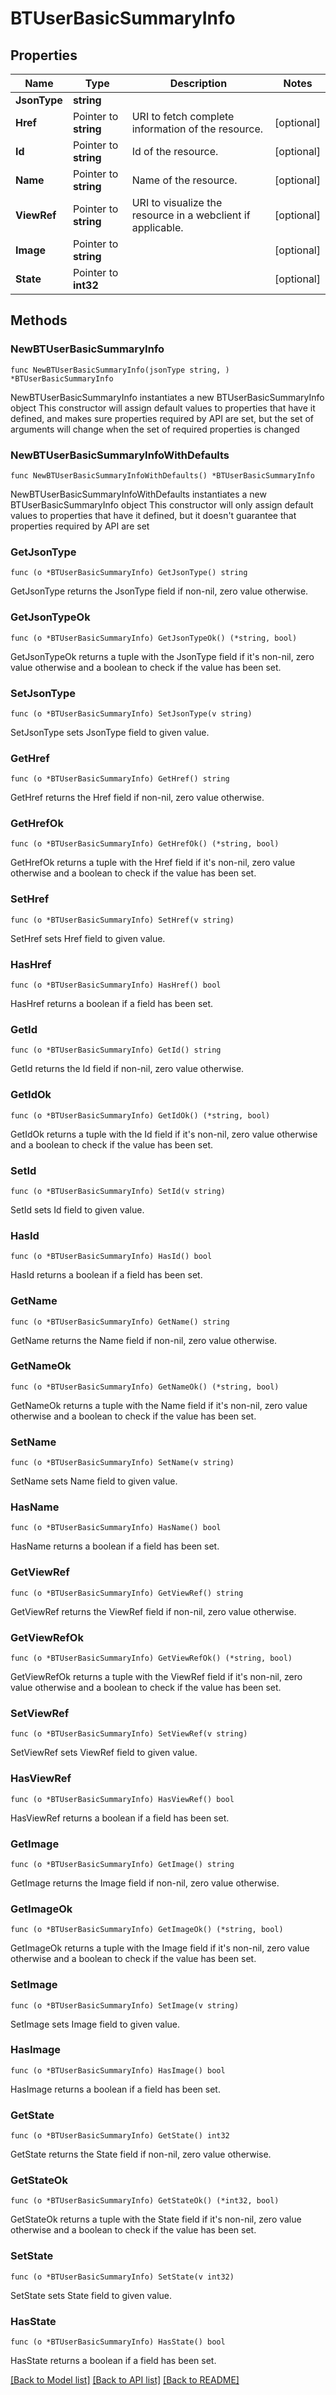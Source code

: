 # BTUserBasicSummaryInfo

## Properties

Name | Type | Description | Notes
------------ | ------------- | ------------- | -------------
**JsonType** | **string** |  | 
**Href** | Pointer to **string** | URI to fetch complete information of the resource. | [optional] 
**Id** | Pointer to **string** | Id of the resource. | [optional] 
**Name** | Pointer to **string** | Name of the resource. | [optional] 
**ViewRef** | Pointer to **string** | URI to visualize the resource in a webclient if applicable. | [optional] 
**Image** | Pointer to **string** |  | [optional] 
**State** | Pointer to **int32** |  | [optional] 

## Methods

### NewBTUserBasicSummaryInfo

`func NewBTUserBasicSummaryInfo(jsonType string, ) *BTUserBasicSummaryInfo`

NewBTUserBasicSummaryInfo instantiates a new BTUserBasicSummaryInfo object
This constructor will assign default values to properties that have it defined,
and makes sure properties required by API are set, but the set of arguments
will change when the set of required properties is changed

### NewBTUserBasicSummaryInfoWithDefaults

`func NewBTUserBasicSummaryInfoWithDefaults() *BTUserBasicSummaryInfo`

NewBTUserBasicSummaryInfoWithDefaults instantiates a new BTUserBasicSummaryInfo object
This constructor will only assign default values to properties that have it defined,
but it doesn't guarantee that properties required by API are set

### GetJsonType

`func (o *BTUserBasicSummaryInfo) GetJsonType() string`

GetJsonType returns the JsonType field if non-nil, zero value otherwise.

### GetJsonTypeOk

`func (o *BTUserBasicSummaryInfo) GetJsonTypeOk() (*string, bool)`

GetJsonTypeOk returns a tuple with the JsonType field if it's non-nil, zero value otherwise
and a boolean to check if the value has been set.

### SetJsonType

`func (o *BTUserBasicSummaryInfo) SetJsonType(v string)`

SetJsonType sets JsonType field to given value.


### GetHref

`func (o *BTUserBasicSummaryInfo) GetHref() string`

GetHref returns the Href field if non-nil, zero value otherwise.

### GetHrefOk

`func (o *BTUserBasicSummaryInfo) GetHrefOk() (*string, bool)`

GetHrefOk returns a tuple with the Href field if it's non-nil, zero value otherwise
and a boolean to check if the value has been set.

### SetHref

`func (o *BTUserBasicSummaryInfo) SetHref(v string)`

SetHref sets Href field to given value.

### HasHref

`func (o *BTUserBasicSummaryInfo) HasHref() bool`

HasHref returns a boolean if a field has been set.

### GetId

`func (o *BTUserBasicSummaryInfo) GetId() string`

GetId returns the Id field if non-nil, zero value otherwise.

### GetIdOk

`func (o *BTUserBasicSummaryInfo) GetIdOk() (*string, bool)`

GetIdOk returns a tuple with the Id field if it's non-nil, zero value otherwise
and a boolean to check if the value has been set.

### SetId

`func (o *BTUserBasicSummaryInfo) SetId(v string)`

SetId sets Id field to given value.

### HasId

`func (o *BTUserBasicSummaryInfo) HasId() bool`

HasId returns a boolean if a field has been set.

### GetName

`func (o *BTUserBasicSummaryInfo) GetName() string`

GetName returns the Name field if non-nil, zero value otherwise.

### GetNameOk

`func (o *BTUserBasicSummaryInfo) GetNameOk() (*string, bool)`

GetNameOk returns a tuple with the Name field if it's non-nil, zero value otherwise
and a boolean to check if the value has been set.

### SetName

`func (o *BTUserBasicSummaryInfo) SetName(v string)`

SetName sets Name field to given value.

### HasName

`func (o *BTUserBasicSummaryInfo) HasName() bool`

HasName returns a boolean if a field has been set.

### GetViewRef

`func (o *BTUserBasicSummaryInfo) GetViewRef() string`

GetViewRef returns the ViewRef field if non-nil, zero value otherwise.

### GetViewRefOk

`func (o *BTUserBasicSummaryInfo) GetViewRefOk() (*string, bool)`

GetViewRefOk returns a tuple with the ViewRef field if it's non-nil, zero value otherwise
and a boolean to check if the value has been set.

### SetViewRef

`func (o *BTUserBasicSummaryInfo) SetViewRef(v string)`

SetViewRef sets ViewRef field to given value.

### HasViewRef

`func (o *BTUserBasicSummaryInfo) HasViewRef() bool`

HasViewRef returns a boolean if a field has been set.

### GetImage

`func (o *BTUserBasicSummaryInfo) GetImage() string`

GetImage returns the Image field if non-nil, zero value otherwise.

### GetImageOk

`func (o *BTUserBasicSummaryInfo) GetImageOk() (*string, bool)`

GetImageOk returns a tuple with the Image field if it's non-nil, zero value otherwise
and a boolean to check if the value has been set.

### SetImage

`func (o *BTUserBasicSummaryInfo) SetImage(v string)`

SetImage sets Image field to given value.

### HasImage

`func (o *BTUserBasicSummaryInfo) HasImage() bool`

HasImage returns a boolean if a field has been set.

### GetState

`func (o *BTUserBasicSummaryInfo) GetState() int32`

GetState returns the State field if non-nil, zero value otherwise.

### GetStateOk

`func (o *BTUserBasicSummaryInfo) GetStateOk() (*int32, bool)`

GetStateOk returns a tuple with the State field if it's non-nil, zero value otherwise
and a boolean to check if the value has been set.

### SetState

`func (o *BTUserBasicSummaryInfo) SetState(v int32)`

SetState sets State field to given value.

### HasState

`func (o *BTUserBasicSummaryInfo) HasState() bool`

HasState returns a boolean if a field has been set.


[[Back to Model list]](../README.md#documentation-for-models) [[Back to API list]](../README.md#documentation-for-api-endpoints) [[Back to README]](../README.md)


